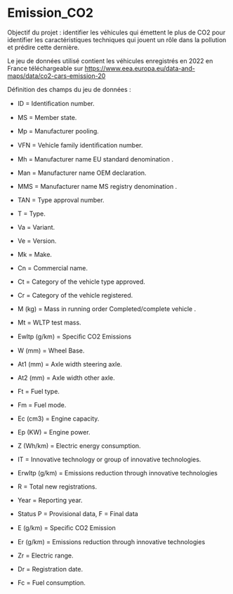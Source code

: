 # Emission_CO2
Objectif du projet : identifier les véhicules qui émettent le plus de CO2 pour identifier les caractéristiques techniques qui jouent un rôle dans la pollution et prédire cette dernière.

Le jeu de données utilisé contient les véhicules enregistrés en 2022 en France téléchargeable sur https://www.eea.europa.eu/data-and-maps/data/co2-cars-emission-20

Définition des champs du jeu de données :

- ID = Identiﬁcation number. 

- MS = Member state. 

- Mp = Manufacturer pooling. 

- VFN = Vehicle family identiﬁcation number. 

- Mh = Manufacturer name EU standard denomination . 

- Man = Manufacturer name OEM declaration. 

- MMS = Manufacturer name MS registry denomination . 

- TAN = Type approval number. 

- T = Type. 

- Va = Variant. 

- Ve = Version. 

- Mk = Make. 

- Cn = Commercial name. 

- Ct = Category of the vehicle type approved. 

- Cr = Category of the vehicle registered. 

- M (kg) = Mass in running order Completed/complete vehicle . 

- Mt = WLTP test mass. 

- Ewltp (g/km) = Speciﬁc CO2 Emissions
  
- W (mm) = Wheel Base. 
 
- At1 (mm) = Axle width steering axle. 

- At2 (mm) = Axle width other axle. 
 
- Ft = Fuel type. 
 
- Fm = Fuel mode. 
 
- Ec (cm3) = Engine capacity. 

- Ep (KW) = Engine power. 
 
- Z (Wh/km) = Electric energy consumption. 

- IT = Innovative technology or group of innovative technologies. 

- Erwltp (g/km) = Emissions reduction through innovative technologies

- R = Total new registrations. 

- Year = Reporting year. 

- Status  P = Provisional data, F = Final data

- E (g/km) = Speciﬁc CO2 Emission

- Er (g/km) = Emissions reduction through innovative technologies
- Zr = Electric range. 
 
- Dr = Registration date. 
 
- Fc = Fuel consumption.
